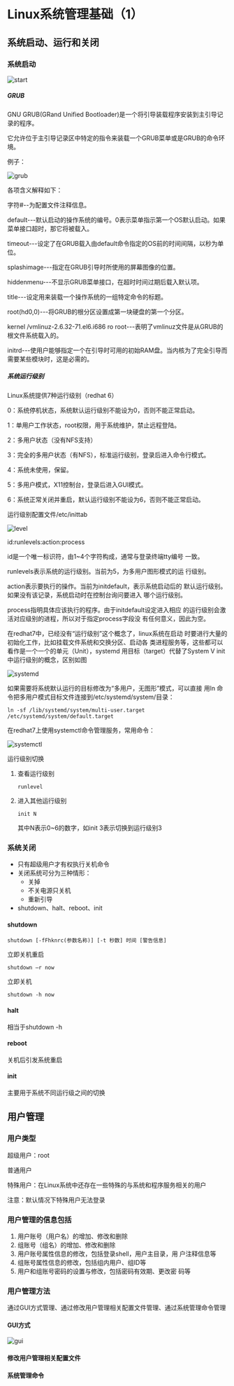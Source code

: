 # Linux系统管理基础（1）

## 系统启动、运行和关闭

### 系统启动

![start](./Mgmt/start.png)

##### GRUB

GNU GRUB(GRand Unified Bootloader)是一个将引导装载程序安装到主引导记录的程序。

它允许位于主引导记录区中特定的指令来装载一个GRUB菜单或是GRUB的命令环境。

例子：

![grub](./Mgmt/grub.png)

各项含义解释如下：

字符#--为配置文件注释信息。

default---默认启动的操作系统的编号。0表示菜单指示第一个OS默认启动。如果菜单接口超时，那它将被载入。

timeout---设定了在GRUB载入由default命令指定的OS前的时间间隔，以秒为单位。

splashimage---指定在GRUB引导时所使用的屏幕图像的位置。

hiddenmenu---不显示GRUB菜单接口，在超时时间过期后载入默认项。

title---设定用来装载一个操作系统的一组特定命令的标题。

root(hd0,0)---将GRUB的根分区设置成第一块硬盘的第一个分区。

kernel /vmlinuz-2.6.32-71.el6.i686 ro root---表明了vmlinuz文件是从GRUB的根文件系统载入的。

initrd---使用户能够指定一个在引导时可用的初始RAM盘。当内核为了完全引导而需要某些模块时，这是必需的。

##### 系统运行级别

Linux系统提供7种运行级别（redhat 6）

0：系统停机状态，系统默认运行级别不能设为0，否则不能正常启动。

1：单用户工作状态，root权限，用于系统维护，禁止远程登陆。

2：多用户状态（没有NFS支持）

3：完全的多用户状态（有NFS），标准运行级别，登录后进入命令行模式。

4：系统未使用，保留。

5：多用户模式，X11控制台，登录后进入GUI模式。

6：系统正常关闭并重启，默认运行级别不能设为6，否则不能正常启动。

运行级别配置文件/etc/inittab

![level](./Mgmt/level.png)

id:runlevels:action:process

id是一个唯一标识符，由1~4个字符构成，通常与登录终端tty编号 一致。

runlevels表示系统的运行级别。当前为5，为多用户图形模式的运 行级别。

action表示要执行的操作。当前为initdefault，表示系统启动后的 默认运行级别。如果没有该记录，系统启动时在控制台询问要进入 哪个运行级别。

process指明具体应该执行的程序。由于initdefault设定进入相应 的运行级别会激活对应级别的进程，所以对于指定process字段没 有任何意义，因此为空。

在redhat7中，已经没有“运行级别”这个概念了，linux系统在启动 时要进行大量的初始化工作，比如挂载文件系统和交换分区、启动各 类进程服务等，这些都可以看作是一个一个的单元（Unit），systemd 用目标（target）代替了System V init 中运行级别的概念，区别如图

![systemd](./Mgmt/systemd.png)

如果需要将系统默认运行的目标修改为“多用户，无图形”模式，可以直接 用ln 命令把多用户模式目标文件连接到/etc/systemd/system/目录：

```shell
ln -sf /lib/systemd/system/multi-user.target /etc/systemd/system/default.target
```

在redhat7上使用systemctl命令管理服务，常用命令：

![systemctl](./Mgmt/systemctl.png)

运行级别切换

1. 查看运行级别

   ```shell
   runlevel
   ```

2. 进入其他运行级别

   ```shell
   init N
   ```

   其中N表示0~6的数字，如init 3表示切换到运行级别3

### 系统关闭

- 只有超级用户才有权执行关机命令
- 关闭系统可分为三种情形：
  - 关掉
  - 不关电源只关机
  - 重新引导
- shutdown、halt、reboot、init

#### shutdown

```shell
shutdown [-fFhknrc(参数名称)] [-t 秒数] 时间 [警告信息]
```

立即关机重启

```shell
shutdown –r now
```

立即关机

```shell
shutdown -h now
```

#### halt

相当于shutdown -h

#### reboot

关机后引发系统重启

#### init

主要用于系统不同运行级之间的切换

## 用户管理

### 用户类型

超级用户：root

普通用户

特殊用户：在Linux系统中还存在一些特殊的与系统和程序服务相关的用户

注意：默认情况下特殊用户无法登录

### 用户管理的信息包括

1. 用户账号（用户名）的增加、修改和删除
2. 组账号（组名）的增加、修改和删除
3. 用户账号属性信息的修改，包括登录shell，用户主目录，用 户注释信息等
4. 组账号属性信息的修改，包括组内用户、组ID等
5. 用户和组账号密码的设置与修改，包括密码有效期、更改密 码等

### 用户管理方法

通过GUI方式管理、通过修改用户管理相关配置文件管理、通过系统管理命令管理

#### GUI方式

![gui](./Mgmt/gui.png)

#### 修改用户管理相关配置文件



#### 系统管理命令